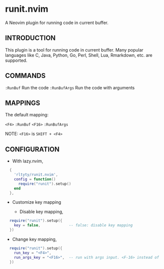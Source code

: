 # runit.nvim
A Neovim plugin for running code in current buffer.

## INTRODUCTION

This plugin is a tool for running code in current buffer. Many popular
languages like C, Java, Python, Go, Perl, Shell, Lua, Rmarkdown, etc. are
supported.

## COMMANDS

  `:RunBuf`                 Run the code
  `:RunBufArgs`             Run the code with arguments

## MAPPINGS

The default mapping:

  `<F4>`                    `:RunBuf`
  `<F16>`                   `:RunBufArgs`

NOTE: `<F16>` is `SHIFT + <F4>`

## CONFIGURATION

- With lazy.nvim,

```lua
  {
    'rltyty/runit.nvim',
    config = function()
      require("runit").setup()
    end
  },
```

- Customize key mapping

  - Disable key mapping,

```lua
  require("runit").setup({
    key = false,             -- false: disable key mapping
  })
```

  - Change key mapping,

```lua
  require("runit").setup({
    run_key = "<F4>",
    run_args_key = "<F16>",  -- run with args input. <F-16> instead of <S-F4>
  })
```

